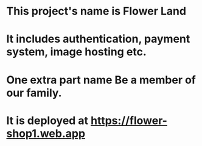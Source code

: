 # This project's name is Flower Land


# It includes authentication, payment system, image hosting etc.
# One extra part name Be a member of our family.
 
# It is deployed at https://flower-shop1.web.app 